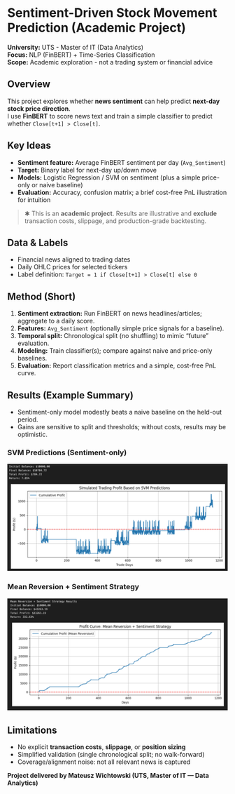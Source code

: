 # Sentiment-Driven Stock Movement Prediction (Academic Project)

**University:** UTS - Master of IT (Data Analytics)  
**Focus:** NLP (FinBERT) + Time-Series Classification  
**Scope:** Academic exploration - not a trading system or financial advice

## Overview

This project explores whether **news sentiment** can help predict **next-day stock price direction**.  
I use **FinBERT** to score news text and train a simple classifier to predict whether `Close[t+1] > Close[t]`.

## Key Ideas

- **Sentiment feature:** Average FinBERT sentiment per day (`Avg_Sentiment`)
- **Target:** Binary label for next-day up/down move
- **Models:** Logistic Regression / SVM on sentiment (plus a simple price-only or naive baseline)
- **Evaluation:** Accuracy, confusion matrix; a brief cost-free PnL illustration for intuition

> ✱ This is an **academic project**. Results are illustrative and **exclude** transaction costs, slippage, and production-grade backtesting.

## Data & Labels

- Financial news aligned to trading dates
- Daily OHLC prices for selected tickers
- Label definition: `Target = 1 if Close[t+1] > Close[t] else 0`

## Method (Short)

1. **Sentiment extraction:** Run FinBERT on news headlines/articles; aggregate to a daily score.
2. **Features:** `Avg_Sentiment` (optionally simple price signals for a baseline).
3. **Temporal split:** Chronological split (no shuffling) to mimic “future” evaluation.
4. **Modeling:** Train classifier(s); compare against naive and price-only baselines.
5. **Evaluation:** Report classification metrics and a simple, cost-free PnL curve.

## Results (Example Summary)

- Sentiment-only model modestly beats a naive baseline on the held-out period.
- Gains are sensitive to split and thresholds; without costs, results may be optimistic.

### SVM Predictions (Sentiment-only)
<img src="docs/svm_predictions.png" width="600"/>

### Mean Reversion + Sentiment Strategy
<img src="docs/mean_reversion.png" width="600"/>

## Limitations

- No explicit **transaction costs**, **slippage**, or **position sizing**
- Simplified validation (single chronological split; no walk-forward)
- Coverage/alignment noise: not all relevant news is captured


**Project delivered by Mateusz Wichtowski (UTS, Master of IT — Data Analytics)**

